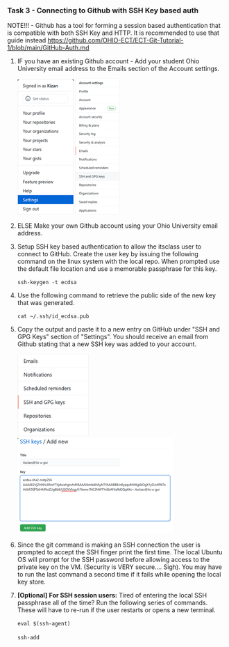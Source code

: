 ### Task 3 - Connecting to Github with SSH Key based auth

NOTE!!! - Github has a tool for forming a session based authentication that is compatible with both SSH Key and HTTP.  It is recommended to use that guide instead <https://github.com/OHIO-ECT/ECT-Git-Tutorial-1/blob/main/GitHub-Auth.md>

1. IF you have an existing Github account - Add your student Ohio University email address to the Emails section of the Account settings.

    ![](images/gitlab1-pic1.png)
    ![](images/gitlab1-pic2.png) 

2. ELSE Make your own Github account using your Ohio University email address.

3. Setup SSH key based authentication to allow the itsclass user to connect to GitHub. Create the user key by issuing the following command on the linux system with the local repo. When prompted use the default file location and use a memorable passphrase for this
    key.
    ````
    ssh-keygen -t ecdsa
    ````
4. Use the following command to retrieve the public side of the new key that was generated.
    ````
    cat ~/.ssh/id_ecdsa.pub
    ````
5. Copy the output and paste it to a new entry on GitHub under "SSH and GPG Keys" section of "Settings". You should receive an email from Github stating that a new SSH key was added to your account.

    ![](images/gitlab1-pic3.png)
    ![](images/gitlab1-pic4.png)

6. Since the git command is making an SSH connection the user is prompted to accept the SSH finger print the first time. The local Ubuntu OS will prompt for the SSH password before allowing access to the private key on the VM. (Security is VERY secure.... Sigh). You may have to run the last command a second time if it fails while opening the local key store.

7. **[Optional]** **For SSH session users:** Tired of entering the local SSH passphrase all of the time? Run the following series of commands. These will have to re-run if the user restarts or opens a new terminal.
    ````
    eval $(ssh-agent)

    ssh-add
    ````